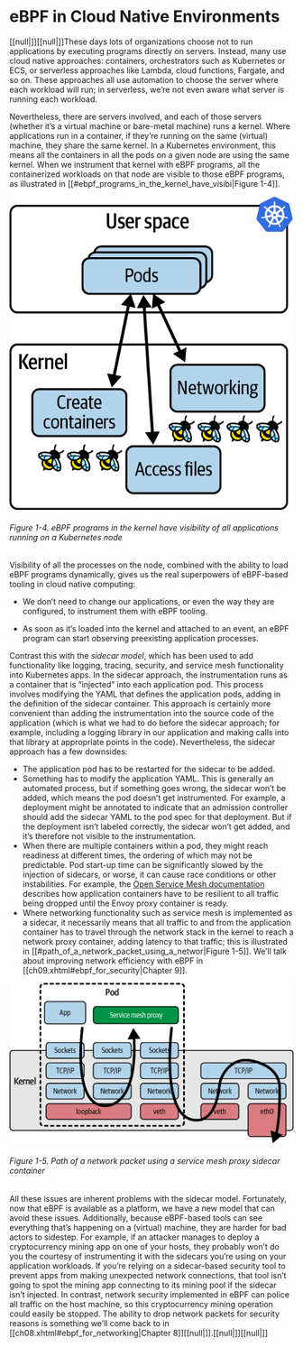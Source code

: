 # eBPF in Cloud Native Environments

[[null|]][[null|]]These days lots of organizations choose not to run applications by executing programs directly on servers. Instead, many use cloud native approaches: containers, orchestrators such as Kubernetes or ECS, or serverless approaches like Lambda, cloud functions, Fargate, and so on. These approaches all use automation to choose the server where each workload will run; in serverless, we’re not even aware what server is running each workload.

Nevertheless, there are servers involved, and each of those servers (whether it’s a virtual machine or bare-metal machine) runs a kernel. Where applications run in a container, if they’re running on the same (virtual) machine, they share the same kernel. In a Kubernetes environment, this means all the containers in all the pods on a given node are using the same kernel. When we instrument that kernel with eBPF programs, all the containerized workloads on that node are visible to those eBPF programs, as illustrated in [[#ebpf_programs_in_the_kernel_have_visibi|Figure 1-4]].

![eBPF programs in the kernel have visibility of all applications running on a Kubernetes node](/Learning%20eBPF%20Programming%20the%20Linux%20Kernel%20for%20Enhanced%20Observability,%20Networking,%20and%20Security%20(Liz%20Rice)%20(Z-Library)/images/lebp_0104.png)

###### Figure 1-4. eBPF programs in the kernel have visibility of all applications running on a Kubernetes node

Visibility of all the processes on the node, combined with the ability to load eBPF programs dynamically, gives us the real superpowers of eBPF-based tooling in cloud native computing:

*   We don’t need to change our applications, or even the way they are configured, to instrument them with eBPF tooling.
    
*   As soon as it’s loaded into the kernel and attached to an event, an eBPF program can start observing preexisting application processes.

Contrast this with the _sidecar model_, which has been used to add functionality like logging, tracing, security, and service mesh functionality into Kubernetes apps. In the sidecar approach, the instrumentation runs as a container that is “injected” into each application pod. This process involves modifying the YAML that defines the application pods, adding in the definition of the sidecar container. This approach is certainly more convenient than adding the instrumentation into the source code of the application (which is what we had to do before the sidecar approach; for example, including a logging library in our application and making calls into that library at appropriate points in the code). Nevertheless, the sidecar approach has a few downsides:

*   The application pod has to be restarted for the sidecar to be added.
*   Something has to modify the application YAML. This is generally an automated process, but if something goes wrong, the sidecar won’t be added, which means the pod doesn’t get instrumented. For example, a deployment might be annotated to indicate that an admission controller should add the sidecar YAML to the pod spec for that deployment. But if the deployment isn’t labeled correctly, the sidecar won’t get added, and it’s therefore not visible to the instrumentation.
*   When there are multiple containers within a pod, they might reach readiness at different times, the ordering of which may not be predictable. Pod start-up time can be significantly slowed by the injection of sidecars, or worse, it can cause race conditions or other instabilities. For example, the [Open Service Mesh documentation](https://oreil.ly/z80Q5) describes how application containers have to be resilient to all traffic being dropped until the Envoy proxy container is ready.
*   Where networking functionality such as service mesh is implemented as a sidecar, it necessarily means that all traffic to and from the application container has to travel through the network stack in the kernel to reach a network proxy container, adding latency to that traffic; this is illustrated in [[#path_of_a_network_packet_using_a_networ|Figure 1-5]]. We’ll talk about improving network efficiency with eBPF in [[ch09.xhtml#ebpf_for_security|Chapter 9]].
    

![Path of a network packet using a service mesh proxy sidecar container](/Learning%20eBPF%20Programming%20the%20Linux%20Kernel%20for%20Enhanced%20Observability,%20Networking,%20and%20Security%20(Liz%20Rice)%20(Z-Library)/images/lebp_0105.png)

###### Figure 1-5. Path of a network packet using a service mesh proxy sidecar container

All these issues are inherent problems with the sidecar model. Fortunately, now that eBPF is available as a platform, we have a new model that can avoid these issues. Additionally, because eBPF-based tools can see everything that’s happening on a (virtual) machine, they are harder for bad actors to sidestep. For example, if an attacker manages to deploy a cryptocurrency mining app on one of your hosts, they probably won’t do you the courtesy of instrumenting it with the sidecars you’re using on your application workloads. If you’re relying on a sidecar-based security tool to prevent apps from making unexpected network connections, that tool isn’t going to spot the mining app connecting to its mining pool if the sidecar isn’t injected. In contrast, network security implemented in eBPF can police all traffic on the host machine, so this cryptocurrency mining operation could easily be stopped. The ability to drop network packets for security reasons is something we’ll come back to in [[ch08.xhtml#ebpf_for_networking|Chapter 8]][[null|]].[[null|]][[null|]]